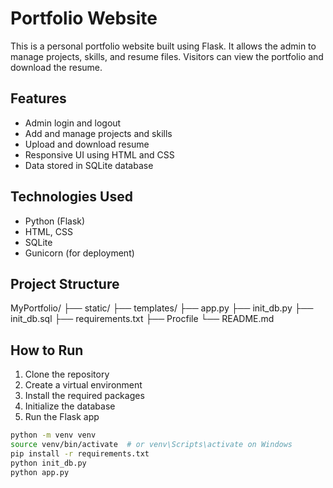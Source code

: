 # Portfolio Website

This is a personal portfolio website built using Flask. It allows the admin to manage projects, skills, and resume files. Visitors can view the portfolio and download the resume.

## Features

- Admin login and logout
- Add and manage projects and skills
- Upload and download resume
- Responsive UI using HTML and CSS
- Data stored in SQLite database

## Technologies Used

- Python (Flask)
- HTML, CSS
- SQLite
- Gunicorn (for deployment)

## Project Structure

MyPortfolio/
├── static/
├── templates/
├── app.py
├── init_db.py
├── init_db.sql
├── requirements.txt
├── Procfile
└── README.md


## How to Run

1. Clone the repository
2. Create a virtual environment
3. Install the required packages
4. Initialize the database
5. Run the Flask app

```bash
python -m venv venv
source venv/bin/activate  # or venv\Scripts\activate on Windows
pip install -r requirements.txt
python init_db.py
python app.py
